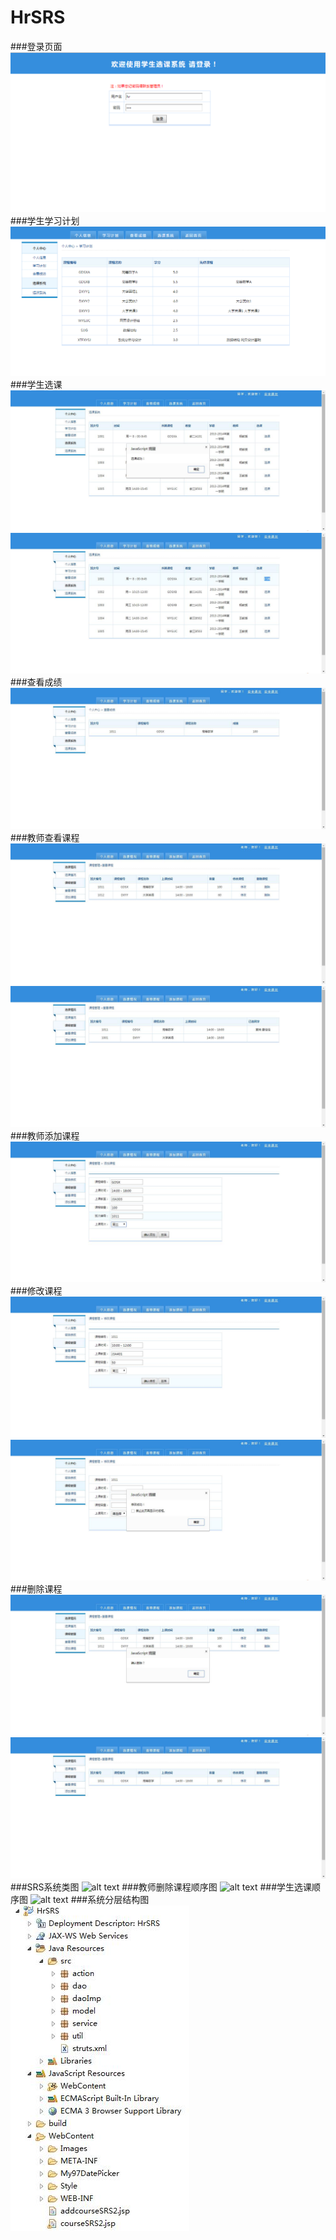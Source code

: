 # HrSRS
###登录页面
![alt text](https://github.com/aruio/HrSRS/blob/master/iamges/1-1.jpg)
###学生学习计划
![alt text](https://github.com/aruio/HrSRS/blob/master/iamges/1-2.jpg)
###学生选课
![alt text](https://github.com/aruio/HrSRS/blob/master/iamges/1-3.jpg)
![alt text](https://github.com/aruio/HrSRS/blob/master/iamges/1-4.jpg)
###查看成绩
![alt text](https://github.com/aruio/HrSRS/blob/master/iamges/1-5.jpg)
###教师查看课程
![alt text](https://github.com/aruio/HrSRS/blob/master/iamges/1-8.jpg)
![alt text](https://github.com/aruio/HrSRS/blob/master/iamges/1-6.jpg)
###教师添加课程
![alt text](https://github.com/aruio/HrSRS/blob/master/iamges/1-7.jpg)
###修改课程
![alt text](https://github.com/aruio/HrSRS/blob/master/iamges/1-9.jpg)
![alt text](https://github.com/aruio/HrSRS/blob/master/iamges/1-10.jpg)
###删除课程
![alt text](https://github.com/aruio/HrSRS/blob/master/iamges/1-11.jpg)
![alt text](https://github.com/aruio/HrSRS/blob/master/iamges/1-12.jpg)
###SRS系统类图
![alt text](https://github.com/aruio/HrSRS/blob/master/iamges/3-1.jpg)
###教师删除课程顺序图
![alt text](https://github.com/aruio/HrSRS/blob/master/iamges/3-2.jpg)
###学生选课顺序图
![alt text](https://github.com/aruio/HrSRS/blob/master/iamges/3-3.jpg)
###系统分层结构图
![alt text](https://github.com/aruio/HrSRS/blob/master/iamges/2-2.jpg)
